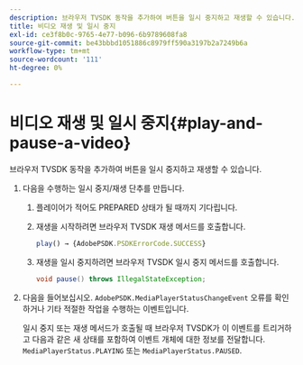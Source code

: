```yaml
---
description: 브라우저 TVSDK 동작을 추가하여 버튼을 일시 중지하고 재생할 수 있습니다.
title: 비디오 재생 및 일시 중지
exl-id: ce3f8b0c-9765-4e77-b096-6b9789608fa8
source-git-commit: be43bbbd1051886c8979ff590a3197b2a7249b6a
workflow-type: tm+mt
source-wordcount: '111'
ht-degree: 0%

---
```


# 비디오 재생 및 일시 중지{#play-and-pause-a-video}

브라우저 TVSDK 동작을 추가하여 버튼을 일시 중지하고 재생할 수 있습니다.

1. 다음을 수행하는 일시 중지/재생 단추를 만듭니다.
   1. 플레이어가 적어도 PREPARED 상태가 될 때까지 기다립니다.
   1. 재생을 시작하려면 브라우저 TVSDK 재생 메서드를 호출합니다.

      ```js
      play() → {AdobePSDK.PSDKErrorCode.SUCCESS}
      ```

   1. 재생을 일시 중지하려면 브라우저 TVSDK 일시 중지 메서드를 호출합니다.

      ```java
      void pause() throws IllegalStateException;
      ```

1. 다음을 들어보십시오. `AdobePSDK.MediaPlayerStatusChangeEvent` 오류를 확인하거나 기타 적절한 작업을 수행하는 이벤트입니다.

   일시 중지 또는 재생 메서드가 호출될 때 브라우저 TVSDK가 이 이벤트를 트리거하고 다음과 같은 새 상태를 포함하여 이벤트 개체에 대한 정보를 전달합니다. `MediaPlayerStatus.PLAYING` 또는 `MediaPlayerStatus.PAUSED`.
